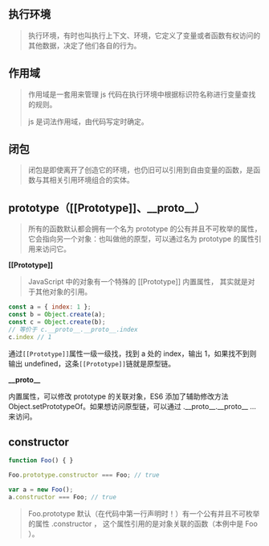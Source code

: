 ## 执行环境

> 执行环境，有时也叫执行上下文、环境，它定义了变量或者函数有权访问的其他数据，决定了他们各自的行为。

## 作用域

> 作用域是一套用来管理 js 代码在执行环境中根据标识符名称进行变量查找的规则。
>
> js 是词法作用域，由代码写定时确定。

## 闭包

> 闭包是即使离开了创造它的环境，也仍旧可以引用到自由变量的函数，是函数与其相关引用环境组合的实体。

## prototype（[[Prototype]]、\_\_proto\_\_）

> 所有的函数默认都会拥有一个名为 prototype 的公有并且不可枚举的属性，它会指向另一个对象：也叫做他的原型，可以通过名为 prototype 的属性引用来访问它。

**[[Prototype]]**

> JavaScript 中的对象有一个特殊的 [[Prototype]] 内置属性， 其实就是对于其他对象的引用。

```js
const a = { index: 1 };
const b = Object.create(a);
const c = Object.create(b);
// 等价于 c.__proto__.__proto__.index
c.index // 1
```

通过`[[Prototype]]`属性一级一级找，找到 a 处的 index，输出 1，如果找不到则输出 undefined，这条`[[Prototype]]`链就是原型链。

**\_\_proto\_\_**

内置属性，可以修改 prototype 的关联对象，ES6 添加了辅助修改方法 Object.setPrototypeOf。如果想访问原型链，可以通过 .\_\_proto\_\_.\_\_proto\_\_ ... 来访问。

## constructor

```js
function Foo() { }

Foo.prototype.constructor === Foo; // true

var a = new Foo();
a.constructor === Foo; // true
```

> Foo.prototype 默认（在代码中第一行声明时！）有一个公有并且不可枚举的属性 .constructor ， 这个属性引用的是对象关联的函数（本例中是 Foo ）。
